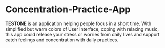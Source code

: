 # Concentration-Practice-App  

**TESTONE** is an application helping people focus in a short time. With simplified but warm colors of User Interface, coping with relaxing music, this app could release your stress or worries from daily lives and support catch feelings and concentration with daily practices.
